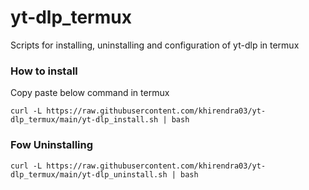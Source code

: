 # yt-dlp_termux
Scripts for installing, uninstalling and configuration of yt-dlp in termux

### How to install
Copy paste below command in termux

`curl -L https://raw.githubusercontent.com/khirendra03/yt-dlp_termux/main/yt-dlp_install.sh | bash `

### Fow Uninstalling

`curl -L https://raw.githubusercontent.com/khirendra03/yt-dlp_termux/main/yt-dlp_uninstall.sh | bash `

